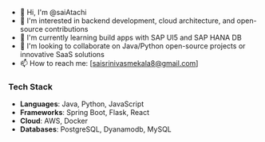 - 👋 Hi, I'm @saiAtachi
- 👀 I'm interested in backend development, cloud architecture, and open-source contributions
- 🌱 I'm currently learning build apps with SAP UI5 and SAP HANA DB
- 💞️ I'm looking to collaborate on Java/Python open-source projects or innovative SaaS solutions
- 📫 How to reach me: [saisrinivasmekala8@gmail.com]


### Tech Stack
- **Languages**: Java, Python, JavaScript 
- **Frameworks**: Spring Boot, Flask, React
- **Cloud**: AWS, Docker
- **Databases**: PostgreSQL, Dyanamodb, MySQL
<!---
saiAtachi/saiAtachi is a ✨ special ✨ repository because its `README.md` (this file) appears on your GitHub profile.
You can click the Preview link to take a look at your changes.
--->
